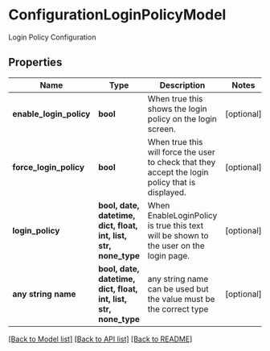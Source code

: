 # ConfigurationLoginPolicyModel

Login Policy Configuration

## Properties
Name | Type | Description | Notes
------------ | ------------- | ------------- | -------------
**enable_login_policy** | **bool** | When true this shows the login policy on the login screen. | [optional] 
**force_login_policy** | **bool** | When true this will force the user to check that they accept the login policy that is displayed. | [optional] 
**login_policy** | **bool, date, datetime, dict, float, int, list, str, none_type** | When EnableLoginPolicy is true this text will be shown to the user on the login page. | [optional] 
**any string name** | **bool, date, datetime, dict, float, int, list, str, none_type** | any string name can be used but the value must be the correct type | [optional]

[[Back to Model list]](../README.md#documentation-for-models) [[Back to API list]](../README.md#documentation-for-api-endpoints) [[Back to README]](../README.md)


